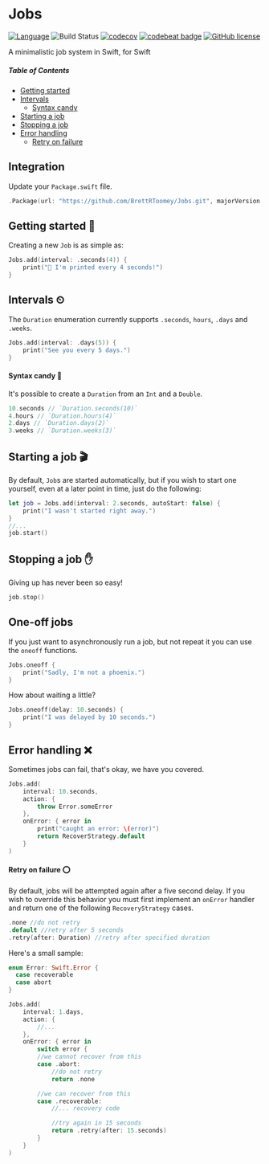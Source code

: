 # Jobs
[![Language](https://img.shields.io/badge/Swift-3-brightgreen.svg)](http://swift.org) ![Build Status](https://travis-ci.org/BrettRToomey/Jobs.svg?branch=master)
[![codecov](https://codecov.io/gh/BrettRToomey/Jobs/branch/master/graph/badge.svg)](https://codecov.io/gh/BrettRToomey/Jobs)
[![codebeat badge](https://codebeat.co/badges/1a9e0ad5-33d5-4bbc-a229-1691250f69d3)](https://codebeat.co/projects/github-com-brettrtoomey-jobs)
[![GitHub license](https://img.shields.io/badge/license-MIT-blue.svg)](https://raw.githubusercontent.com/BrettRToomey/Jobs/master/LICENSE.md)

A minimalistic job system in Swift, for Swift

##### Table of Contents
* [Getting started](#getting-started-)
* [Intervals](#intervals-)
  * [Syntax candy](#syntax-candy-)
* [Starting a job](#starting-a-job-)
* [Stopping a job](#stopping-a-job-)
* [Error handling](#error-handling-)
  * [Retry on failure](#retry-on-failure-)

## Integration
Update your `Package.swift` file.
```swift
.Package(url: "https://github.com/BrettRToomey/Jobs.git", majorVersion: 1)
```

## Getting started 🚀
Creating a new `Job` is as simple as:
```swift
Jobs.add(interval: .seconds(4)) {
    print("👋 I'm printed every 4 seconds!")
}
```

## Intervals ⏲
The `Duration` enumeration currently supports `.seconds`, `hours`, `.days` and `.weeks`.
```swift
Jobs.add(interval: .days(5)) {
    print("See you every 5 days.")
}
```
#### Syntax candy 🍭
It's possible to create a `Duration` from an `Int` and a `Double`.
```swift
10.seconds // `Duration.seconds(10)`
4.hours // `Duration.hours(4)`
2.days // `Duration.days(2)`
3.weeks // `Duration.weeks(3)`
```

## Starting a job 🎬
By default, `Job`s are started automatically, but if you wish to start one yourself, even at a later point in time, just do the following:
```swift
let job = Jobs.add(interval: 2.seconds, autoStart: false) {
    print("I wasn't started right away.")
}
//...
job.start()
```

## Stopping a job ✋
Giving up has never been so easy!
```swift
job.stop()
```

## One-off jobs 
If you just want to asynchronously run a job, but not repeat it you can use the `oneoff` functions.
```swift
Jobs.oneoff {
    print("Sadly, I'm not a phoenix.")            
}
```

How about waiting a little?
```swift
Jobs.oneoff(delay: 10.seconds) {
    print("I was delayed by 10 seconds.")
}
```

## Error handling ❌
Sometimes jobs can fail, that's okay, we have you covered.
```swift
Jobs.add(
    interval: 10.seconds,
    action: {
        throw Error.someError
    }, 
    onError: { error in
        print("caught an error: \(error)")
        return RecoverStrategy.default
    }
)
```

#### Retry on failure ⭕️
By default, jobs will be attempted again after a five second delay. If you wish to override this behavior you must first implement an `onError` handler and return one of the following `RecoveryStrategy` cases.
```swift
.none //do not retry
.default //retry after 5 seconds
.retry(after: Duration) //retry after specified duration
```
Here's a small sample:
```swift 
enum Error: Swift.Error {
  case recoverable
  case abort
}

Jobs.add(
    interval: 1.days,
    action: {
        //...
    }, 
    onError: { error in
        switch error {
        //we cannot recover from this
        case .abort:
            //do not retry
            return .none

        //we can recover from this
        case .recoverable:
            //... recovery code

            //try again in 15 seconds
            return .retry(after: 15.seconds)
        }
    }
)
```

